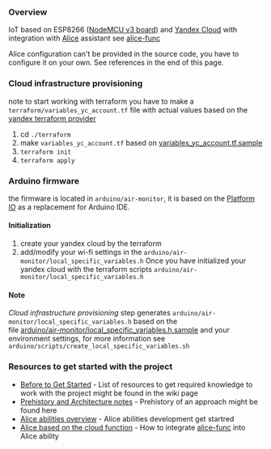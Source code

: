 ### Overview
IoT based on ESP8266 ([NodeMCU v3 board](http://www.nodemcu.com/index_cn.html)) and [Yandex Cloud](https://cloud.yandex.ru/) 
with integration with [Alice](https://yandex.ru/dev/dialogs/alice/doc/about.html)  assistant see [alice-func](terraform/cloud-functions/alice-func)

Alice configuration can't be provided in the source code, you have to configure it on your own. See references in the end of this page.

### Cloud infrastructure provisioning

note to start working with terraform you have to make a `terraform/variables_yc_account.tf`
file with actual values based on the [yandex terraform provider](https://registry.terraform.io/providers/yandex-cloud/yandex/latest/docs)

1. cd `./terraform`
1. make `variables_yc_account.tf` based on [variables_yc_account.tf.sample](terraform/variables_yc_account.tf)
1. `terraform init`
1. `terraform apply`

### Arduino firmware

the firmware is located in `arduino/air-monitor`, it is based on the [Platform IO](https://platformio.org/platformio-ide) as a replacement for Arduino IDE.

#### Initialization
1. create your yandex cloud by the terraform
1. add/modify your wi-fi settings in the `arduino/air-monitor/local_specific_variables.h` 
Once you have initialized your yandex cloud with the terraform scripts `arduino/air-monitor/local_specific_variables.h` 
#### Note
_Cloud infrastructure provisioning_ step generates `arduino/air-monitor/local_specific_variables.h` based on the   
file [arduino/air-monitor/local_specific_variables.h.sample](arduino/experements/air-monitor/local_specific_variables.h.sample)
and your environment settings, for more information see `arduino/scripts/create_local_specific_variables.sh`


### Resources to get started with the project
* [Before to Get Started](../../wiki/Before-to-Get-Started) - List of resources to get required knowledge to work with the project might be found in the wiki page
* [Prehistory and Architecture notes](../../wiki/Prehistory-and-Architecture-notes) - Prehistory of an approach might be found here
* [Alice abilities overview](https://yandex.ru/dev/dialogs/alice/doc/about.html) - Alice abilities development get startred
* [Alice based on the cloud function](https://yandex.ru/dev/dialogs/alice/doc/deploy-ycloud-function.html) - How to integrate [alice-func](terraform/cloud-functions/alice-func) into Alice ability
